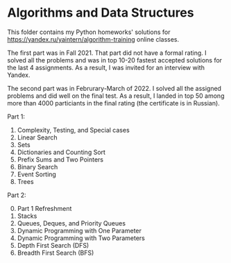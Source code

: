 # Algorithms and Data Structures 
This folder contains my Python homeworks' solutions for https://yandex.ru/yaintern/algorithm-training online classes. 

The first part was in Fall 2021. That part did not have a formal rating. I solved all the problems and was in top 10-20 fastest accepted solutions for the last 4 assignments. As a result, I was invited for an interview with Yandex.

The second part was in Februrary-March of 2022. I solved all the assigned problems and did well on the final test. As a result, I landed in top 50 among more than 4000 particiants in the final rating (the certificate is in Russian).

Part 1:
1. Complexity, Testing, and Special cases
2. Linear Search
3. Sets
4. Dictionaries and Counting Sort
5. Prefix Sums and Two Pointers
6. Binary Search
7. Event Sorting
8. Trees

Part 2:

0. Part 1 Refreshment
1. Stacks
2. Queues, Deques, and Priority Queues
3. Dynamic Programming with One Parameter
4. Dynamic Programming with Two Parameters
5. Depth First Search (DFS)
6. Breadth First Search (BFS)
